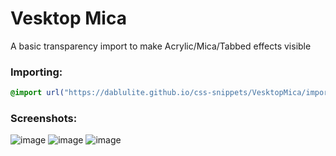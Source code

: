 # Vesktop Mica
A basic transparency import to make Acrylic/Mica/Tabbed effects visible

### Importing:
```css
@import url("https://dablulite.github.io/css-snippets/VesktopMica/import.css");
```

### Screenshots:
![image](https://github.com/DaBluLite/css-snippets/assets/73998678/c6352358-3d9f-4ddf-b859-79d6d0ea7bfb)
![image](https://github.com/DaBluLite/css-snippets/assets/73998678/9cd6977b-01bf-4604-b510-7269d0f8e511)
![image](https://github.com/DaBluLite/css-snippets/assets/73998678/b8f645d8-3a9d-44d9-b3a4-5292e1a9998d)
